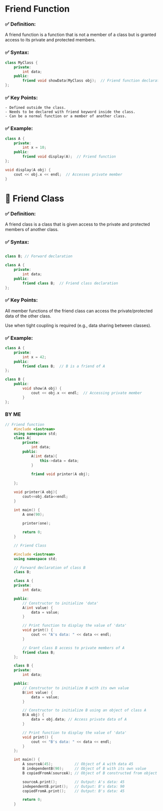 # Friend Function 

### ✅ Definition:
A friend function is a function that is not a member of a class but is granted access to its private and protected members.

### ✅ Syntax:
```cpp
class MyClass {
    private:
        int data;
    public:
        friend void showData(MyClass obj);  // Friend function declaration
};
```

### ✅ Key Points:
    - Defined outside the class.
    - Needs to be declared with friend keyword inside the class.
    - Can be a normal function or a member of another class.

### ✅ Example:
```cpp
class A {
    private:
        int x = 10;
    public:
        friend void display(A);  // Friend function
};

void display(A obj) {
    cout << obj.x << endl;  // Accesses private member
}
```
# 🔹 Friend Class 

### ✅ Definition:

A friend class is a class that is given access to the private and protected members of another class.

### ✅ Syntax:
```cpp

class B; // Forward declaration

class A {
    private:
        int data;
    public:
        friend class B;  // Friend class declaration
};
```

### ✅ Key Points:
All member functions of the friend class can access the private/protected data of the other class.

Use when tight coupling is required (e.g., data sharing between classes).

### ✅ Example:
```cpp
class A {
    private:
        int x = 42;
    public:
        friend class B;  // B is a friend of A
};

class B {
    public:
        void show(A obj) {
            cout << obj.x << endl;  // Accessing private member
        }
};
```


### BY ME


```cpp
// Friend function
    #include <iostream>
    using namespace std;
    class A{
        private: 
            int data;
        public:
            A(int data){
                this->data = data;
            }
            
            friend void printer(A obj);
            
    };

    void printer(A obj){
        cout<<obj.data<<endl;
    }

    int main() {
        A one(90);
        
        printer(one);

        return 0;
    }

```


```cpp
    // Friend Class

    #include <iostream>
    using namespace std;

    // Forward declaration of class B
    class B;

    class A {
    private:
        int data;

    public:
        // Constructor to initialize 'data'
        A(int value) {
            data = value;
        }

        // Print function to display the value of 'data'
        void print() {
            cout << "A's data: " << data << endl;
        }

        // Grant class B access to private members of A
        friend class B;
    };

    class B {
    private:
        int data;

    public:
        // Constructor to initialize B with its own value
        B(int value) {
            data = value;
        }

        // Constructor to initialize B using an object of class A
        B(A obj) {
            data = obj.data; // Access private data of A
        }

        // Print function to display the value of 'data'
        void print() {
            cout << "B's data: " << data << endl;
        }
    };

    int main() {
        A sourceA(45);          // Object of A with data 45
        B independentB(90);     // Object of B with its own value
        B copiedFromA(sourceA); // Object of B constructed from object A

        sourceA.print();        // Output: A's data: 45
        independentB.print();   // Output: B's data: 90
        copiedFromA.print();    // Output: B's data: 45

        return 0;
    }

```
